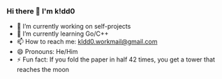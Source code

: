 ### Hi there 👋 I'm k!dd0

- 🔭 I’m currently working on self-projects
- 🌱 I’m currently learning Go/C++
- 📫 How to reach me: kldd0.workmail@gmail.com
- 😄 Pronouns: He/Him
- ⚡ Fun fact: If you fold the paper in half 42 times, you get a tower that reaches the moon
